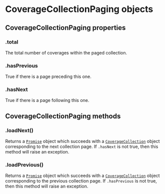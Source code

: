 # CoverageCollectionPaging objects

## CoverageCollectionPaging properties

### .total

The total number of coverages within the paged collection.

### .hasPrevious

True if there is a page preceding this one.

### .hasNext

True if there is a page following this one.

## CoverageCollectionPaging methods

### .loadNext()

Returns a [`Promise`](https://developer.mozilla.org/de/docs/Web/JavaScript/Reference/Global_Objects/Promise) object which succeeds with a [`CoverageCollection`](CoverageCollection.md) object corresponding to the next collection page. If `.hasNext` is not true, then this method will raise an exception.

### .loadPrevious()

Returns a [`Promise`](https://developer.mozilla.org/de/docs/Web/JavaScript/Reference/Global_Objects/Promise) object which succeeds with a [`CoverageCollection`](CoverageCollection.md) object corresponding to the previous collection page. If `.hasPrevious` is not true, then this method will raise an exception.
